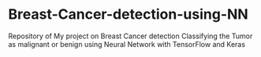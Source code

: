 # Breast-Cancer-detection-using-NN
Repository of My project on Breast Cancer detection 
Classifying the Tumor as malignant or benign using Neural Network with TensorFlow and Keras 
